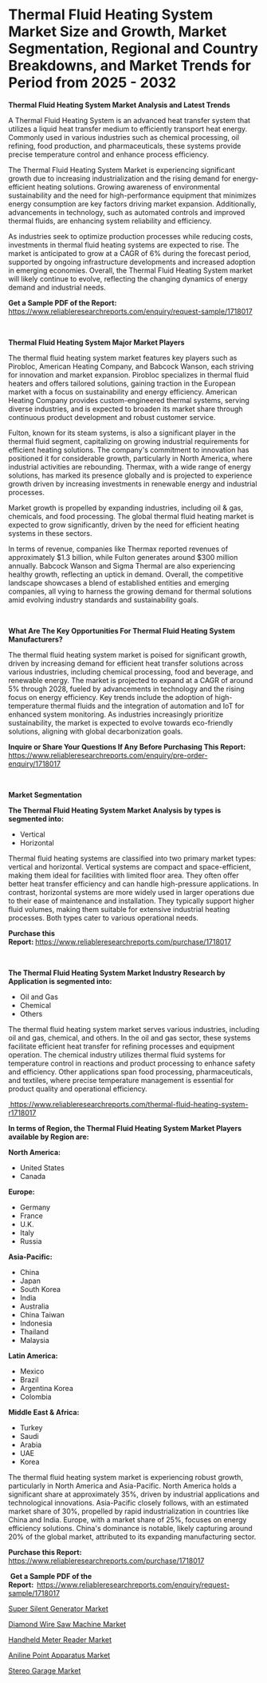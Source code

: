 <p><h1>Thermal Fluid Heating System Market Size and Growth, Market Segmentation, Regional and Country Breakdowns, and Market Trends for Period from 2025 -  2032</h1></p><p><strong>Thermal Fluid Heating System Market Analysis and Latest Trends</strong></p>
<p><p>A Thermal Fluid Heating System is an advanced heat transfer system that utilizes a liquid heat transfer medium to efficiently transport heat energy. Commonly used in various industries such as chemical processing, oil refining, food production, and pharmaceuticals, these systems provide precise temperature control and enhance process efficiency. </p><p>The Thermal Fluid Heating System Market is experiencing significant growth due to increasing industrialization and the rising demand for energy-efficient heating solutions. Growing awareness of environmental sustainability and the need for high-performance equipment that minimizes energy consumption are key factors driving market expansion. Additionally, advancements in technology, such as automated controls and improved thermal fluids, are enhancing system reliability and efficiency.</p><p>As industries seek to optimize production processes while reducing costs, investments in thermal fluid heating systems are expected to rise. The market is anticipated to grow at a CAGR of 6% during the forecast period, supported by ongoing infrastructure developments and increased adoption in emerging economies. Overall, the Thermal Fluid Heating System market will likely continue to evolve, reflecting the changing dynamics of energy demand and industrial needs.</p></p>
<p><strong>Get a Sample PDF of the Report:&nbsp;</strong> <a href="https://www.reliableresearchreports.com/enquiry/request-sample/1718017?utm_campaign=9&utm_medium=2&utm_source=Github&utm_content=ia&utm_term=18022025&utm_id=thermal-fluid-heating-system">https://www.reliableresearchreports.com/enquiry/request-sample/1718017</a></p>
<p>&nbsp;</p>
<p><strong>Thermal Fluid Heating System Major Market Players</strong></p>
<p><p>The thermal fluid heating system market features key players such as Pirobloc, American Heating Company, and Babcock Wanson, each striving for innovation and market expansion. Pirobloc specializes in thermal fluid heaters and offers tailored solutions, gaining traction in the European market with a focus on sustainability and energy efficiency. American Heating Company provides custom-engineered thermal systems, serving diverse industries, and is expected to broaden its market share through continuous product development and robust customer service.</p><p>Fulton, known for its steam systems, is also a significant player in the thermal fluid segment, capitalizing on growing industrial requirements for efficient heating solutions. The company's commitment to innovation has positioned it for considerable growth, particularly in North America, where industrial activities are rebounding. Thermax, with a wide range of energy solutions, has marked its presence globally and is projected to experience growth driven by increasing investments in renewable energy and industrial processes.</p><p>Market growth is propelled by expanding industries, including oil & gas, chemicals, and food processing. The global thermal fluid heating market is expected to grow significantly, driven by the need for efficient heating systems in these sectors. </p><p>In terms of revenue, companies like Thermax reported revenues of approximately $1.3 billion, while Fulton generates around $300 million annually. Babcock Wanson and Sigma Thermal are also experiencing healthy growth, reflecting an uptick in demand. Overall, the competitive landscape showcases a blend of established entities and emerging companies, all vying to harness the growing demand for thermal solutions amid evolving industry standards and sustainability goals.</p></p>
<p>&nbsp;</p>
<p><strong>What Are The Key Opportunities For Thermal Fluid Heating System Manufacturers?</strong></p>
<p><p>The thermal fluid heating system market is poised for significant growth, driven by increasing demand for efficient heat transfer solutions across various industries, including chemical processing, food and beverage, and renewable energy. The market is projected to expand at a CAGR of around 5% through 2028, fueled by advancements in technology and the rising focus on energy efficiency. Key trends include the adoption of high-temperature thermal fluids and the integration of automation and IoT for enhanced system monitoring. As industries increasingly prioritize sustainability, the market is expected to evolve towards eco-friendly solutions, aligning with global decarbonization goals.</p></p>
<p><strong>Inquire or Share Your Questions If Any Before Purchasing This Report:</strong> <a href="https://www.reliableresearchreports.com/enquiry/pre-order-enquiry/1718017?utm_campaign=9&utm_medium=2&utm_source=Github&utm_content=ia&utm_term=18022025&utm_id=thermal-fluid-heating-system">https://www.reliableresearchreports.com/enquiry/pre-order-enquiry/1718017</a></p>
<p>&nbsp;</p>
<p><strong>Market Segmentation</strong></p>
<p><strong>The Thermal Fluid Heating System Market Analysis by types is segmented into:</strong></p>
<p><ul><li>Vertical</li><li>Horizontal</li></ul></p>
<p><p>Thermal fluid heating systems are classified into two primary market types: vertical and horizontal. Vertical systems are compact and space-efficient, making them ideal for facilities with limited floor area. They often offer better heat transfer efficiency and can handle high-pressure applications. In contrast, horizontal systems are more widely used in larger operations due to their ease of maintenance and installation. They typically support higher fluid volumes, making them suitable for extensive industrial heating processes. Both types cater to various operational needs.</p></p>
<p><strong>Purchase this Report:&nbsp;</strong><a href="https://www.reliableresearchreports.com/purchase/1718017?utm_campaign=9&utm_medium=2&utm_source=Github&utm_content=ia&utm_term=18022025&utm_id=thermal-fluid-heating-system">https://www.reliableresearchreports.com/purchase/1718017</a></p>
<p>&nbsp;</p>
<p><strong>The Thermal Fluid Heating System Market Industry Research by Application is segmented into:</strong></p>
<p><ul><li>Oil and Gas</li><li>Chemical</li><li>Others</li></ul></p>
<p><p>The thermal fluid heating system market serves various industries, including oil and gas, chemical, and others. In the oil and gas sector, these systems facilitate efficient heat transfer for refining processes and equipment operation. The chemical industry utilizes thermal fluid systems for temperature control in reactions and product processing to enhance safety and efficiency. Other applications span food processing, pharmaceuticals, and textiles, where precise temperature management is essential for product quality and operational efficiency.</p></p>
<p><a href="https://www.reliableresearchreports.com/thermal-fluid-heating-system-r1718017?utm_campaign=9&utm_medium=2&utm_source=Github&utm_content=ia&utm_term=18022025&utm_id=thermal-fluid-heating-system">&nbsp;https://www.reliableresearchreports.com/thermal-fluid-heating-system-r1718017</a></p>
<p><strong>In terms of Region, the Thermal Fluid Heating System Market Players available by Region are:</strong></p>
<p>
    <p> <strong> North America: </strong>
        <ul>
            <li>United States</li>
            <li>Canada</li>
        </ul>
        </p> 
    <p> <strong> Europe: </strong>
        <ul>
            <li>Germany</li>
            <li>France</li>
            <li>U.K.</li>
            <li>Italy</li>
            <li>Russia</li>
        </ul>
        </p> 
    <p> <strong> Asia-Pacific: </strong>
        <ul>
            <li>China</li>
            <li>Japan</li>
            <li>South Korea</li>
            <li>India</li>
            <li>Australia</li>
            <li>China Taiwan</li>
            <li>Indonesia</li>
            <li>Thailand</li>
            <li>Malaysia</li>
        </ul>
        </p> 
    <p> <strong> Latin America: </strong>
        <ul>
            <li>Mexico</li>
            <li>Brazil</li>
            <li>Argentina Korea</li>
            <li>Colombia</li>
        </ul>
        </p> 
    <p> <strong> Middle East & Africa: </strong>
        <ul>
            <li>Turkey</li>
            <li>Saudi</li>
            <li>Arabia</li>
            <li>UAE</li>
            <li>Korea</li>
        </ul>
    </p>
    </p>
<p><p>The thermal fluid heating system market is experiencing robust growth, particularly in North America and Asia-Pacific. North America holds a significant share at approximately 35%, driven by industrial applications and technological innovations. Asia-Pacific closely follows, with an estimated market share of 30%, propelled by rapid industrialization in countries like China and India. Europe, with a market share of 25%, focuses on energy efficiency solutions. China's dominance is notable, likely capturing around 20% of the global market, attributed to its expanding manufacturing sector.</p></p>
<p><strong>Purchase this Report: </strong><a href="https://www.reliableresearchreports.com/purchase/1718017?utm_campaign=9&utm_medium=2&utm_source=Github&utm_content=ia&utm_term=18022025&utm_id=thermal-fluid-heating-system">https://www.reliableresearchreports.com/purchase/1718017</a></p>
<p>&nbsp;<strong>Get a Sample PDF of the Report:&nbsp;&nbsp;</strong><a href="https://www.reliableresearchreports.com/enquiry/request-sample/1718017?utm_campaign=9&utm_medium=2&utm_source=Github&utm_content=ia&utm_term=18022025&utm_id=thermal-fluid-heating-system">https://www.reliableresearchreports.com/enquiry/request-sample/1718017</a></p>
<p><strong></strong></p>
<p><p><a href="https://github.com/iwciasylvya/Market-Research-Report-List-1/blob/main/super-silent-generator-market.md?utm_campaign=9&utm_medium=2&utm_source=Github&utm_content=ia&utm_term=18022025&utm_id=thermal-fluid-heating-system">Super Silent Generator Market</a></p><p><a href="https://github.com/jamastodola515/Market-Research-Report-List-1/blob/main/diamond-wire-saw-machine-market.md?utm_campaign=9&utm_medium=2&utm_source=Github&utm_content=ia&utm_term=18022025&utm_id=thermal-fluid-heating-system">Diamond Wire Saw Machine Market</a></p><p><a href="https://github.com/savannabyun726/Market-Research-Report-List-1/blob/main/handheld-meter-reader-market.md?utm_campaign=9&utm_medium=2&utm_source=Github&utm_content=ia&utm_term=18022025&utm_id=thermal-fluid-heating-system">Handheld Meter Reader Market</a></p><p><a href="https://github.com/buqjavesora/Market-Research-Report-List-1/blob/main/aniline-point-apparatus-market.md?utm_campaign=9&utm_medium=2&utm_source=Github&utm_content=ia&utm_term=18022025&utm_id=thermal-fluid-heating-system">Aniline Point Apparatus Market</a></p><p><a href="https://github.com/organophelia8282/Market-Research-Report-List-1/blob/main/stereo-garage-market.md?utm_campaign=9&utm_medium=2&utm_source=Github&utm_content=ia&utm_term=18022025&utm_id=thermal-fluid-heating-system">Stereo Garage Market</a></p></p>